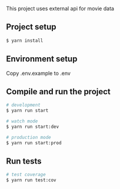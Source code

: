 
This project uses external api for movie data

## Project setup

```bash
$ yarn install
```

## Environment setup

Copy .env.example to .env


## Compile and run the project

```bash
# development
$ yarn run start

# watch mode
$ yarn run start:dev

# production mode
$ yarn run start:prod
```

## Run tests

```bash
# test coverage
$ yarn run test:cov
```